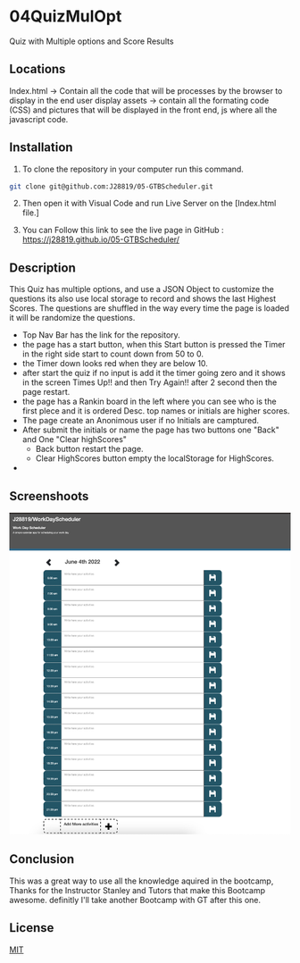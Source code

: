 # 04QuizMulOpt
Quiz with Multiple options and Score Results



## Locations 

Index.html -> Contain all the code that will be processes by the browser to display in the end user display assets -> contain all the formating code (CSS) and pictures that will be displayed in the front end, js where all the javascript code.

## Installation

1. To clone the repository in your computer run this command.

```bash
git clone git@github.com:J28819/05-GTBScheduler.git

```

2. Then open it with Visual Code and run Live Server on the [Index.html file.]

3. You can Follow this link to see the live page in GitHub : https://j28819.github.io/05-GTBScheduler/


## Description

This Quiz has multiple options, and use a JSON Object to customize the questions its also use local storage to record and shows the last Highest Scores. The questions are shuffled in the way every time the page is loaded it will be randomize the questions.
- Top Nav Bar has the link for the repository.
- the page has a start button, when this Start button is pressed the Timer in the right side start to count down from 50 to 0.
- the Timer down looks red when they are below 10.
- after start the quiz if no input is add it the timer going zero and it shows in the screen Times Up!! and then Try Again!! after 2 second then the page restart.
- the page has a Rankin board in the left where you can see who is the first plece and it is ordered Desc. top names or initials are higher scores. 
- The page create an Anonimous user if no Initials are camptured.
- After submit the initials or name the page has two buttons one "Back" and One "Clear highScores"
   -  Back button restart the page.
   - Clear HighScores button empty the localStorage for HighScores.
-

## Screenshoots

![My animated logo](assets/readme-pics/overview.png)

## Conclusion 

This was a great way to use all the knowledge aquired in the bootcamp, Thanks for the Instructor Stanley and Tutors that make this Bootcamp awesome. definitly I'll take another Bootcamp with GT after this one. 


## License
[MIT](https://choosealicense.com/licenses/mit/)

